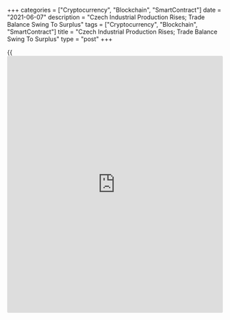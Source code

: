 +++
categories = ["Cryptocurrency", "Blockchain", "SmartContract"]
date = "2021-06-07"
description = "Czech Industrial Production Rises; Trade Balance Swing To Surplus"
tags = ["Cryptocurrency", "Blockchain", "SmartContract"]
title = "Czech Industrial Production Rises; Trade Balance Swing To Surplus"
type = "post"
+++

{{<iframe id="large-banner" src="https://www.bounty.group/#slide=21.0" width="100%" height="600" scrolling="no" style="border: 0px solid rgb(216, 221, 230); border-radius: 3px;">}}

The Czech Republic's industrial production accelerated and construction
output decreased in April, data from the Czech Statistical Office showed
on Monday.

Separate data showed that the trade balance swung to surplus in April,
as exports rose and imports increased.

Industrial production grew a working-day adjusted 55.1 percent year-on-
year in April, after a 14.1 percent rise in March. Economists had
forecast a 52.5 percent growth.

Manufacturing output surged 61.5 percent yearly in April.

Mining and quarrying output decreased 0.1 percent, while electricity,
gas, steam and air conditioning rose 20.2 percent.

On a monthly basis, industrial production rose a seasonally adjusted 1.9
percent in April.

Industrial new orders increased 90.0 percent year-on-year in April.

Construction output decreased a working-day adjusted 3.9 percent
annually in April.

On a seasonally adjusted basis, the construction output fell 1.3 percent
monthly in April.

Another report from the Czech statistical office showed that the trade
balance registered a surplus of CZK 19.338 billion in April versus CZK
24.297 million in the same month last year. Economists had forecast a
surplus of CZK 15.4 billion.

In March, the trade surplus was CZK 17.565 billion.

Exports rose 78.3 percent annually in April and imports grew 49.8
percent.

On a monthly basis, seasonally adjusted exports increased 8.1 percent in
April and imports increased by 5.3 percent.

For comments and feedback [contact](https://www.playgroundfx.com/contact/): editorial@rtt[news](https://www.letsplayfx.com/blog/forex-news-website/).com

[Economic News][1]

 **What parts of the world are seeing the best (and worst) economic
performances lately? Click[here][2] to check out our [Econ Scorecard][2]
and find out! See up-to-the-moment [ranking](https://www.playgroundfx.com/blog/crypto-exchange-ranking/)s for the best and worst
performers in [GDP][3], [unemployment rate][4], [inflation][5] and much
more.**

   1. www.rtt[news](https://www.letsplayfx.com/blog/forex-news-website/).com/Content/EconomicNews.aspx
   2. www.rtt[news](https://www.letsplayfx.com/blog/forex-news-website/).com/economic-scorecard/world-rank/PPI/highest-performance.aspx
   3. www.rtt[news](https://www.letsplayfx.com/blog/forex-news-website/).com/economic-scorecard/world-rank/GDP/highest-performance.aspx
   4. www.rtt[news](https://www.letsplayfx.com/blog/forex-news-website/).com/economic-scorecard/world-rank/unemployment-rate/lowest-performance.aspx
   5. www.rtt[news](https://www.letsplayfx.com/blog/forex-news-website/).com/economic-scorecard/world-rank/CPI/highest-performance.aspx